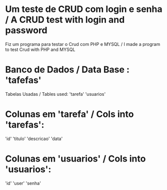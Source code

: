 # Um teste de CRUD com login e senha / A CRUD test with login and password

Fiz um programa para testar o Crud com PHP e MYSQL / I made a program to test Crud with PHP and MYSQL

# Banco de Dados / Data Base : 'tafefas'

Tabelas Usadas / Tables used: 
'tarefa'
'usuarios'

# Colunas em 'tarefa' / Cols into 'tarefas':

'id' 'titulo' 'descricao' 'data'

# Colunas em 'usuarios' / Cols into 'usuarios':

'id' 'user' 'senha'
